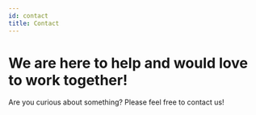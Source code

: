 ```yaml
---
id: contact
title: Contact
---
```


# We are here to help and would love to work together!

Are you curious about something? 
Please feel free to contact us!